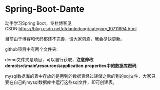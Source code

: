 # Spring-Boot-Dante
动手学习Spring Boot，专栏博客见CSDN:https://blog.csdn.net/dtdantedong/category_10711894.html

目前由于博客和代码都还不完善，请大家包涵，我会尽快更新。

github项目中有两个文件夹:

demo文件夹是项目，可以自行获取，**注意修改demo\src\main\resources\application.properties中的数据库密码**;

mysql数据库的表中存放的是用到的数据表经过转储之后的到的sql文件，大家只要在自己的mysql数据库中运行这些sql文件，即可创建表。
